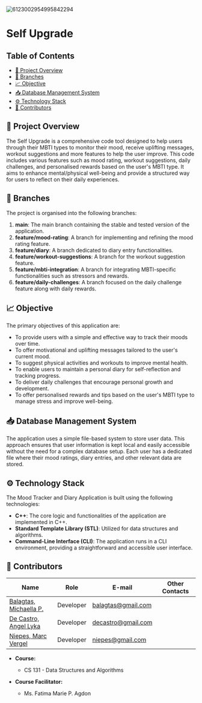 ![6123002954995842294](https://github.com/user-attachments/assets/fcd08d5d-baa5-47fc-863b-15f10d9b5891)
# Self Upgrade

## Table of Contents

- [🎯 Project Overview](##project-overview)
- [🌳 Branches](##branches)
- [📈 Objective](##objective)
- [📥 Database Management System](##database-management-system)
- [⚙️ Technology Stack](##technology-stack)
- [👷‍ Contributors](##contributors)

## 🎯 Project Overview

The Self Upgrade is a comprehensive code tool designed to help users through their MBTI types to monitor their mood, receive uplifting messages, workout suggestions and more features to help the user improve. This code includes various features such as mood rating, workout suggestions, daily challenges, and personalised rewards based on the user's MBTI type. It aims to enhance mental/physical well-being and provide a structured way for users to reflect on their daily experiences.

## 🌳 Branches

The project is organised into the following branches: 

1. **main**: The main branch containing the stable and tested version of the application.
2. **feature/mood-rating**: A branch for implementing and refining the mood rating feature.
3. **feature/diary**: A branch dedicated to diary entry functionalities.
4. **feature/workout-suggestions**: A branch for the workout suggestion feature.
5. **feature/mbti-integration**: A branch for integrating MBTI-specific functionalities such as stressors and rewards.
6. **feature/daily-challenges**: A branch focused on the daily challenge feature along with daily rewards.


## 📈 Objective

The primary objectives of this application are: 

- To provide users with a simple and effective way to track their moods over time.
- To offer motivational and uplifting messages tailored to the user's current mood.
- To suggest physical activities and workouts to improve mental health.
- To enable users to maintain a personal diary for self-reflection and tracking progress.
- To deliver daily challenges that encourage personal growth and development.
- To offer personalised rewards and tips based on the user's MBTI type to manage stress and improve well-being. 


## 📥 Database Management System

The application uses a simple file-based system to store user data. This approach ensures that user information is kept local and easily accessible without the need for a complex database setup. Each user has a dedicated file where their mood ratings, diary entries, and other relevant data are stored.

## ⚙️ Technology Stack

The Mood Tracker and Diary Application is built using the following technologies:

- **C++**: The core logic and functionalities of the application are implemented in C++.
- **Standard Template Library (STL)**: Utilized for data structures and algorithms.
- **Command-Line Interface (CLI)**: The application runs in a CLI environment, providing a straightforward and accessible user interface.


## 👷‍ Contributors

| Name                                   | Role       | E-mail                        | Other Contacts        |
|----------------------------------------|------------|-------------------------------|-----------------------|
| [Balagtas, Michaella P.](https://github.com/CIMALLEAH) | Developer  | [balagtas@gmail.com](mailto:23-03029@g.batstate-u.edu.ph) |  |
| [De Castro, Angel Lyka](https://github.com/Decastro122604) | Developer  | [decastro@gmail.com](mailto:23-02844@g.batstate-u.edu.ph) |  |
| [Niepes, Marc Vergel](https://github.com/NiepesMarcVergel) | Developer  | [niepes@gmail.com](mailto:23-09904@g.batstate-u.edu.ph)   |  |


- **Course:**
  - CS 131 - Data Structures and Algorithms

- **Course Facilitator:**
  - Ms. Fatima Marie P. Agdon

